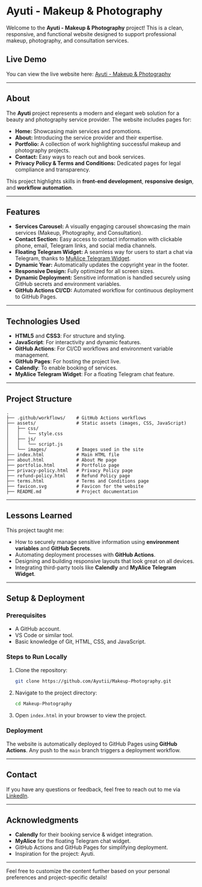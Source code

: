 # Ayuti - Makeup & Photography

Welcome to the **Ayuti - Makeup & Photography** project! This is a clean, responsive, and functional website designed to support professional makeup, photography, and consultation services.

## Live Demo

You can view the live website here: [Ayuti - Makeup & Photography](https://ayutii.github.io/Makeup-Photography/)

---

## About

The **Ayuti** project represents a modern and elegant web solution for a beauty and photography service provider. The website includes pages for:
- **Home:** Showcasing main services and promotions.
- **About:** Introducing the service provider and their expertise.
- **Portfolio:** A collection of work highlighting successful makeup and photography projects.
- **Contact:** Easy ways to reach out and book services.
- **Privacy Policy & Terms and Conditions:** Dedicated pages for legal compliance and transparency.

This project highlights skills in **front-end development**, **responsive design**, and **workflow automation**.

---

## Features

- **Services Carousel:** A visually engaging carousel showcasing the main services (Makeup, Photography, and Consultation).
- **Contact Section:** Easy access to contact information with clickable phone, email, Telegram links, and social media channels. 
- **Floating Telegram Widget:** A seamless way for users to start a chat via Telegram, thanks to [MyAlice Telegram Widget](https://www.myalice.ai/telegram-widget).
- **Dynamic Year:** Automatically updates the copyright year in the footer.
- **Responsive Design:** Fully optimized for all screen sizes.
- **Dynamic Deployment:** Sensitive information is handled securely using GitHub secrets and environment variables.
- **GitHub Actions CI/CD:** Automated workflow for continuous deployment to GitHub Pages.

---

## Technologies Used

- **HTML5** and **CSS3**: For structure and styling.
- **JavaScript**: For interactivity and dynamic features.
- **GitHub Actions**: For CI/CD workflows and environment variable management.
- **GitHub Pages**: For hosting the project live.
- **Calendly**: To enable booking of services.
- **MyAlice Telegram Widget**: For a floating Telegram chat feature.

---

## Project Structure

```
.
├── .github/workflows/    # GitHub Actions workflows
├── assets/               # Static assets (images, CSS, JavaScript)
│   ├── css/
│   │   └── style.css
│   ├── js/
│   │   └── script.js
│   └── images/           # Images used in the site
├── index.html            # Main HTML file
├── about.html            # About Me page
├── portfolio.html        # Portfolio page
├── privacy-policy.html   # Privacy Policy page
├── refund-policy.html    # Refund Policy page
├── terms.html            # Terms and Conditions page
├── favicon.svg           # Favicon for the website
├── README.md             # Project documentation
```

---

## Lessons Learned

This project taught me:
- How to securely manage sensitive information using **environment variables** and **GitHub Secrets**.
- Automating deployment processes with **GitHub Actions**.
- Designing and building responsive layouts that look great on all devices.
- Integrating third-party tools like **Calendly** and **MyAlice Telegram Widget**.

---

## Setup & Deployment

### Prerequisites
- A GitHub account.
- VS Code or similar tool.
- Basic knowledge of Git, HTML, CSS, and JavaScript.

### Steps to Run Locally
1. Clone the repository:
   ```bash
   git clone https://github.com/Ayutii/Makeup-Photography.git
   ```
2. Navigate to the project directory:
   ```bash
   cd Makeup-Photography
   ```
3. Open `index.html` in your browser to view the project.

### Deployment
The website is automatically deployed to GitHub Pages using **GitHub Actions**. Any push to the `main` branch triggers a deployment workflow.

---

## Contact

If you have any questions or feedback, feel free to reach out to me via [LinkedIn](https://www.linkedin.com/in/naolmengistu/).

---

## Acknowledgments

- **Calendly** for their booking service & widget integration.
- **MyAlice** for the floating Telegram chat widget.
- GitHub Actions and GitHub Pages for simplifying deployment.
- Inspiration for the project: Ayuti.

---

Feel free to customize the content further based on your personal preferences and project-specific details!
